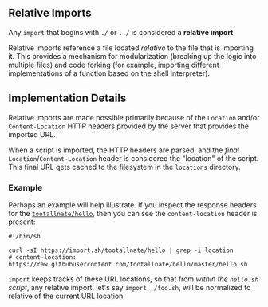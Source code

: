 ## Relative Imports

Any `import` that begins with `./` or `../` is considered a **relative import**.

Relative imports reference a file located _relative_ to the file that is importing
it. This provides a mechanism for modularization (breaking up the logic into
multiple files) and code forking (for example, importing different implementations
of a function based on the shell interpreter).


## Implementation Details

Relative imports are made possible primarily because of the `Location` and/or
`Content-Location` HTTP headers provided by the server that provides the
imported URL.

When a script is imported, the HTTP headers are parsed, and the _final_
`Location`/`Content-Location` header is considered the "location" of the script.
This final URL gets cached to the filesystem in the `locations` directory.

### Example

Perhaps an example will help illustrate. If you inspect the response headers for
the [`tootallnate/hello`](https://import.sh/tootallnate/hello), then you can see
the `content-location` header is present:

```
#!/bin/sh

curl -sI https://import.sh/tootallnate/hello | grep -i location
# content-location: https://raw.githubusercontent.com/tootallnate/hello/master/hello.sh
```

`import` keeps tracks of these URL locations, so that from _within the `hello.sh`
script_, any relative import, let's say `import ./foo.sh`, will be normalized to
relative of the current URL location.

